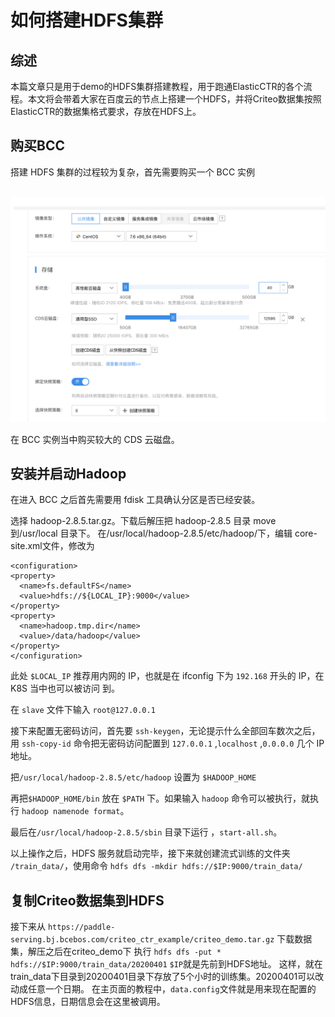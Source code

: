 # 如何搭建HDFS集群

## 综述

本篇文章只是用于demo的HDFS集群搭建教程，用于跑通ElasticCTR的各个流程。本文将会带着大家在百度云的节点上搭建一个HDFS，并将Criteo数据集按照ElasticCTR的数据集格式要求，存放在HDFS上。

## 购买BCC

搭建 HDFS 集群的过程较为复杂，首先需要购买一个 BCC 实例

<p align="center">
    <br>
<img src='./doc/buy_bcc.png'>
    <br>
<p>

在 BCC 实例当中购买较大的 CDS 云磁盘。  

## 安装并启动Hadoop

在进入 BCC 之后首先需要用 fdisk 工具确认分区是否已经安装。

选择 hadoop-2.8.5.tar.gz。下载后解压把 hadoop-2.8.5 目录 move 到/usr/local 目录下。 在/usr/local/hadoop-2.8.5/etc/hadoop/下，编辑 core-site.xml文件，修改为
```
<configuration>
<property>
  <name>fs.defaultFS</name>
  <value>hdfs://${LOCAL_IP}:9000</value>
</property>
<property>
  <name>hadoop.tmp.dir</name>
  <value>/data/hadoop</value>
</property>
</configuration>
```


此处 `$LOCAL_IP` 推荐用内网的 IP，也就是在 ifconfig 下为 `192.168` 开头的 IP，在 K8S 当中也可以被访问 到。

在 `slave` 文件下输入 `root@127.0.0.1`

接下来配置无密码访问，首先要 `ssh-keygen`，无论提示什么全部回车数次之后，用 `ssh-copy-id` 命令把无密码访问配置到 `127.0.0.1` ,`localhost` ,`0.0.0.0` 几个 IP 地址。

把`/usr/local/hadoop-2.8.5/etc/hadoop` 设置为 `$HADOOP_HOME`

再把`$HADOOP_HOME/bin` 放在 `$PATH` 下。如果输入 `hadoop` 命令可以被执行，就执行 `hadoop namenode format`。

最后在`/usr/local/hadoop-2.8.5/sbin` 目录下运行 ，`start-all.sh`。


以上操作之后，HDFS 服务就启动完毕，接下来就创建流式训练的文件夹 `/train_data/`，使用命令 `hdfs dfs -mkdir hdfs://$IP:9000/train_data/`

## 复制Criteo数据集到HDFS
接下来从 `https://paddle-serving.bj.bcebos.com/criteo_ctr_example/criteo_demo.tar.gz` 下载数据集，解压之后在criteo_demo下
执行
`hdfs dfs -put * hdfs://$IP:9000/train_data/20200401`
`$IP`就是先前到HDFS地址。
这样，就在train_data下目录到20200401目录下存放了5个小时的训练集。20200401可以改动成任意一个日期。
在主页面的教程中，`data.config`文件就是用来现在配置的HDFS信息，日期信息会在这里被调用。
